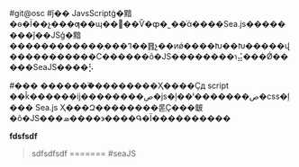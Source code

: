 #git@osc
#ǰ��
JavsScriptģ�黯�ѳ�Ϊ��չ���ƣ��ɰ����Ѷ�ȹ�˾��ͬά����Sea.js��������ǰ��JSģ�黯������������֧���ߣ��䷢չ��ͷǿ����Խ��Խ�����վ�����������С������õ�JS��������ɿ⣬���Ǿ�����SeaJS����⡣

#���
�������֮��������Ҳ����Ҫд script ��ǩ������ĳ��������ص�js�ļ��ˡ�������ص�css�ļ��� Sea.js Ҳ���Զ��������롣ֻҪ���㿴�õ�JS���ܣ����϶����Գ�Ϊ����������

**fdsfsdf**
> sdfsdfsdf
=======
#seaJS